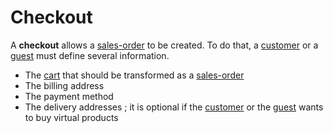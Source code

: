 # Checkout

A **checkout** allows a [sales-order] to be created. To do that, a [customer] or a [guest] must define several information.

* The [cart] that should be transformed as a [sales-order]
* The billing address
* The payment method
* The delivery addresses ; it is optional if the [customer] or the [guest] wants to buy virtual products



[cart]: ../cart-checkout-management/cart.md
[customer]: ../customer-management/customer.md
[guest]: ../customer-management/customer.md
[sales-order]: ../order-management-system/sales-order.md
